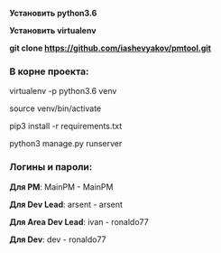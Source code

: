 **Установить python3.6**

**Установить virtualenv**

**git clone https://github.com/iashevyakov/pmtool.git**


### **В корне проекта:**

virtualenv -p python3.6 venv

source venv/bin/activate

pip3 install -r requirements.txt

python3 manage.py runserver

### **Логины и пароли:**

**Для PM**: MainPM - MainPM

**Для Dev Lead**: arsent - arsent

**Для Area Dev Lead**: ivan - ronaldo77

**Для Dev**: dev - ronaldo77



